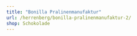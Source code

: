 ```yaml
---
title: "Bonilla Pralinenmanufaktur"
url: /herrenberg/bonilla-pralinenmanufaktur-2/
shop: Schokolade
---
```

